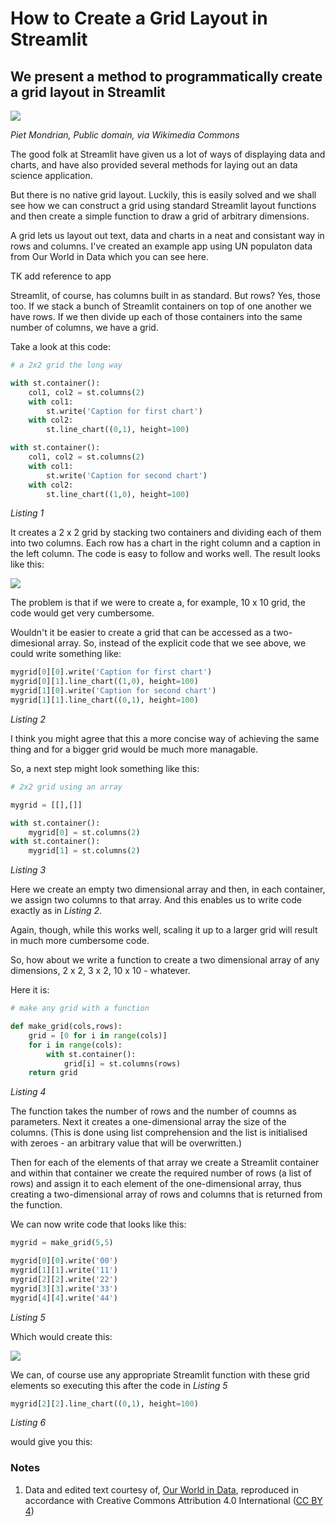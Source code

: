 # How to Create a Grid Layout in Streamlit

## We present a method to programmatically create a grid layout in Streamlit

![](https://github.com/alanjones2/Alan-Jones-article-code/raw/master/stgrid/images/1_23w13JLGqofbNLlDajur5A.jpeg)

_Piet Mondrian, Public domain, via Wikimedia Commons_

The good folk at Streamlit have given us a lot of ways of displaying data and charts, and have also provided several methods for laying out an data science application.

But there is no native grid layout. Luckily, this is easily solved and we shall see how we can construct a grid using standard Streamlit layout functions and then create a simple function to draw a grid of arbitrary dimensions.

A grid lets us layout out text, data and charts in a neat and consistant way in rows and columns. I've created an example app using UN populaton data from Our World in Data which you can see here.

TK add reference to app

Streamlit, of course, has columns built in as standard. But rows? Yes, those too. If we stack a bunch of Streamlit containers on top of one another we have rows. If we then divide up each of those containers into the same number of columns, we have a grid.

Take a look at this code:

```` Python
# a 2x2 grid the long way

with st.container():
    col1, col2 = st.columns(2)
    with col1:
        st.write('Caption for first chart')
    with col2:
        st.line_chart((0,1), height=100)

with st.container():
    col1, col2 = st.columns(2)
    with col1:
        st.write('Caption for second chart')
    with col2:
        st.line_chart((1,0), height=100)

````
_Listing 1_

It creates a 2 x 2 grid by stacking two containers and dividing each of them into two columns. Each row has a chart in the right column and a caption in the left column. The code is easy to follow and works well. The result looks like this:

![](https://github.com/alanjones2/Alan-Jones-article-code/raw/master/stgrid/images/Screenshot2x2grid.png)

The problem is that if we were to create a, for example, 10 x 10 grid, the code would get very cumbersome.

Wouldn't it be easier to create a grid that can be accessed as a two-dimesional array. So, instead of the explicit code that we see above, we could write something like:

```` Python
mygrid[0][0].write('Caption for first chart')
mygrid[0][1].line_chart((1,0), height=100)
mygrid[1][0].write('Caption for second chart')
mygrid[1][1].line_chart((0,1), height=100)
````
_Listing 2_

I think you might agree that this a more concise way of achieving the same thing and for a bigger grid would be much more managable.

So, a next step might look something like this:

```` Python
# 2x2 grid using an array

mygrid = [[],[]]

with st.container():
    mygrid[0] = st.columns(2)
with st.container():
    mygrid[1] = st.columns(2)

````
_Listing 3_

Here we create an empty two dimensional array and then, in each container, we assign two columns to that array. And this enables us to write code exactly as in _Listing 2_.

Again, though, while this works well, scaling it up to a larger grid will result in much more cumbersome code.

So, how about we write a function to create a two dimensional array of any dimensions, 2 x 2, 3 x 2, 10 x 10 - whatever.

Here it is:

```` Python
# make any grid with a function

def make_grid(cols,rows):
    grid = [0 for i in range(cols)]
    for i in range(cols):
        with st.container():
            grid[i] = st.columns(rows)
    return grid
````
_Listing 4_

The function takes the number of rows and the number of coumns as parameters. Next it creates a one-dimensional array the size of the columns. (This is done using list comprehension and the list is initialised with zeroes - an arbitrary value that will be overwritten.)

Then for each of the elements of that array we create a Streamlit container and within that container we create the required number of rows (a list of rows) and assign it to each element of the one-dimensional array, thus creating a two-dimensional array of rows and columns that is returned from the function.

We can now write code that looks like this:

```` Python
mygrid = make_grid(5,5)

mygrid[0][0].write('00')
mygrid[1][1].write('11')
mygrid[2][2].write('22')
mygrid[3][3].write('33')
mygrid[4][4].write('44')
````
_Listing 5_

Which would create this:

![](https://github.com/alanjones2/Alan-Jones-article-code/raw/master/stgrid/images/Screenshot5x5grid.png)

We can, of course use any appropriate Streamlit function with these grid elements so executing this after the code in _Listing 5_

```` Python
mygrid[2][2].line_chart((0,1), height=100)
````
_Listing 6_

would give you this:



### Notes
1. Data and edited text courtesy of, 
[Our World in Data](https://ourworldindata.org/world-population-update-2022), reproduced in accordance with Creative Commons Attribution 4.0 International ([CC BY 4](https://creativecommons.org/licenses/by/4.0/))